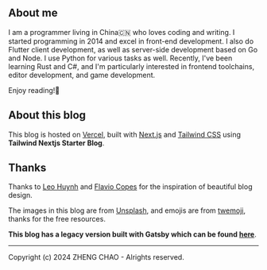 ## About me

I am a programmer living in China🇨🇳 who loves coding and writing. I started programming in 2014 and excel in front-end development. I also do Flutter client development, as well as server-side development based on Go and Node. I use Python for various tasks as well. Recently, I've been learning Rust and C#, and I'm particularly interested in frontend toolchains, editor development, and game development.

Enjoy reading!🍻

## About this blog

This blog is hosted on [Vercel](https://vercel.com/), built with [Next.js](https://nextjs.org/) and [Tailwind CSS](https://tailwindcss.com/) using **Tailwind Nextjs Starter Blog**.

## Thanks

Thanks to [Leo Huynh](https://github.com/hta218/leohuynh.dev) and [Flavio Copes](https://flaviocopes.com/) for the inspiration of beautiful blog design.

The images in this blog are from [Unsplash](https://unsplash.com/), and emojis are from [twemoji](https://github.com/twitter/twemoji), thanks for the free resources.

**This blog has a legacy version built with Gatsby which can be found [here](https://chaosflutter.vercel.app/)**.

---

Copyright (c) 2024 ZHENG CHAO - Alrights reserved.
